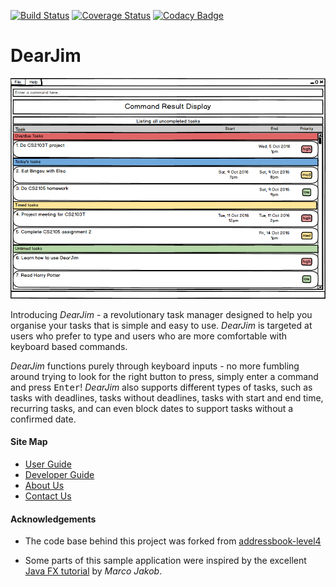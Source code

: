 [![Build Status](https://travis-ci.org/CS2103AUG2016-W13-C4/main.svg?branch=master)](https://travis-ci.org/CS2103AUG2016-W13-C4/main)
[![Coverage Status](https://coveralls.io/repos/github/CS2103AUG2016-W13-C4/main/badge.svg?branch=master)](https://coveralls.io/github/CS2103AUG2016-W13-C4/main?branch=master)
[![Codacy Badge](https://api.codacy.com/project/badge/Grade/80804481f4294e708f3ade895f7d930b)](https://www.codacy.com/app/edmundmok/main?utm_source=github.com&amp;utm_medium=referral&amp;utm_content=CS2103AUG2016-W13-C4/main&amp;utm_campaign=Badge_Grade)

# DearJim

<img src="docs/images/dearjim_initial.png" width="600"><br>

Introducing *DearJim* - a revolutionary task manager designed to help you organise your tasks that is simple and easy to use. *DearJim* is targeted at users who prefer to type and users who are more comfortable with keyboard based commands.

*DearJim* functions purely through keyboard inputs - no more fumbling around trying to look for the right button to press, simply enter a command and press <kbd>Enter</kbd>! *DearJim* also supports different types of tasks, such as tasks with deadlines, tasks without deadlines, tasks with start and end time, recurring tasks, and can even block dates to support tasks without a confirmed date. 

  
#### Site Map
* [User Guide](docs/UserGuide.md) 
* [Developer Guide](docs/DeveloperGuide.md) 
* [About Us](docs/AboutUs.md)
* [Contact Us](docs/ContactUs.md)


#### Acknowledgements

* The code base behind this project was forked from 
  [addressbook-level4](https://github.com/nus-cs2103-AY1617S1/addressbook-level4)

* Some parts of this sample application were inspired by the excellent 
  [Java FX tutorial](http://code.makery.ch/library/javafx-8-tutorial/) by *Marco Jakob*. 

